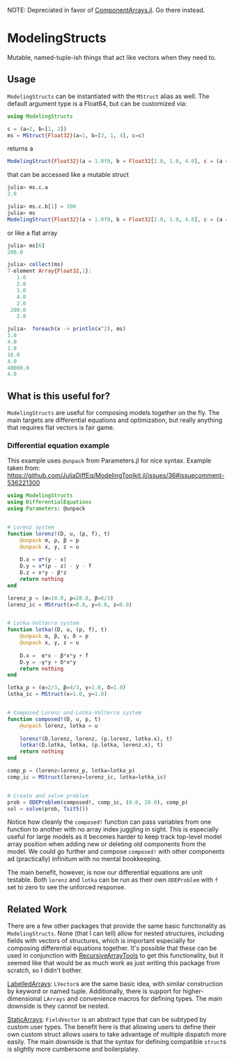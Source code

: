 
NOTE: Depreciated in favor of [ComponentArrays.jl](https://github.com/jonniedie/ComponentArrays.jl). Go there instead.

# ModelingStructs

 Mutable, named-tuple-ish things that act like vectors when they need to.

## Usage
```ModelingStructs``` can be instantiated with the ```MStruct``` alias as well. The default argument
type is a Float64, but can be customized via:

```julia
using ModelingStructs

c = (a=2, b=[1, 2])
ms = MStruct{Float32}(a=1, b=[2, 1, 4], c=c)
```

returns a

```julia
ModelingStruct{Float32}(a = 1.0f0, b = Float32[2.0, 1.0, 4.0], c = (a = 2.0f0, b = Float32[1.0, 2.0]))
```

that can be accessed like a mutable struct

```julia
julia> ms.c.a
2.0

julia> ms.c.b[1] = 200
julia> ms
ModelingStruct{Float32}(a = 1.0f0, b = Float32[2.0, 1.0, 4.0], c = (a = 2.0f0, b = Float32[200.0, 2.0]))
```

or like a flat array

```julia
julia> ms[6]
200.0

julia> collect(ms)
7-element Array{Float32,1}:
   1.0
   2.0
   1.0
   4.0
   2.0
 200.0
   2.0

julia>  foreach(x -> println(x^2), ms)
1.0
4.0
1.0
16.0
4.0
40000.0
4.0
```

## What is this useful for?
```ModelingStructs``` are useful for composing models together on the fly. The main targets are differential equations and optimization, but really anything that requires flat vectors is fair game.

### Differential equation example
This example uses ```@unpack``` from Parameters.jl for nice syntax. Example taken from:
https://github.com/JuliaDiffEq/ModelingToolkit.jl/issues/36#issuecomment-536221300
```julia
using ModelingStructs
using DifferentialEquations
using Parameters: @unpack


# Lorenz system
function lorenz!(D, u, (p, f), t)
    @unpack σ, ρ, β = p
    @unpack x, y, z = u
    
    D.x = σ*(y - x)
    D.y = x*(ρ - z) - y - f
    D.z = x*y - β*z
    return nothing
end

lorenz_p = (σ=10.0, ρ=28.0, β=8/3)
lorenz_ic = MStruct(x=0.0, y=0.0, z=0.0)


# Lotka-Volterra system
function lotka!(D, u, (p, f), t)
    @unpack α, β, γ, δ = p
    @unpack x, y, z = u
    
    D.x =  α*x - β*x*y + f
    D.y = -γ*y + δ*x*y
    return nothing
end

lotka_p = (α=2/3, β=4/3, γ=1.0, δ=1.0)
lotka_ic = MStruct(x=1.0, y=1.0)


# Composed Lorenz and Lotka-Volterra system
function composed!(D, u, p, t)
    @unpack lorenz, lotka = u
    
    lorenz!(D.lorenz, lorenz, (p.lorenz, lotka.x), t)
    lotka!(D.lotka, lotka, (p.lotka, lorenz.x), t)
    return nothing
end

comp_p = (lorenz=lorenz_p, lotka=lotka_p)
comp_ic = MStruct(lorenz=lorenz_ic, lotka=lotka_ic)


# Create and solve problem
prob = ODEProblem(composed!, comp_ic, (0.0, 20.0), comp_p)
sol = solve(prob, Tsit5())
```

Notice how cleanly the ```composed!``` function can pass variables from one function to another with no array index juggling in sight. This is especially useful for large models as it becomes harder to keep track top-level model array position when adding new or deleting old components from the model. We could go further and compose ```composed!``` with other components ad (practically) infinitum with no mental bookkeeping.

The main benefit, however, is now our differential equations are unit testable. Both ```lorenz``` and ```lotka``` can be run as their own ```ODEProblem``` with ```f``` set to zero to see the unforced response.

## Related Work
There are a few other packages that provide the same basic functionality as `ModelingStructs`. None (that I can tell) allow for nested structures, including fields with vectors of structures, which is important especially for composing differential equations together. It's possible that these can be used in conjunction with [RecursiveArrayTools](https://github.com/JuliaDiffEq/RecursiveArrayTools.jl) to get this functionality, but it seemed like that would be as much work as just writing this package from scratch, so I didn't bother.

[LabelledArrays](https://github.com/JuliaDiffEq/LabelledArrays.jl):
`LVector`s are the same basic idea, with similar construction by keyword or named tuple. Additionally, there is support for higher-dimensional `LArrays` and convenience macros for defining types. The main downside is they cannot be nested.

[StaticArrays](https://juliaarrays.github.io/StaticArrays.jl):
`FieldVector` is an abstract type that can be subtyped by custom user types. The benefit here is that allowing users to define their own custom struct allows users to take advantage of multiple dispatch more easily. The main downside is that the syntax for defining compatible `struct`s is slightly more cumbersome and boilerplatey.
